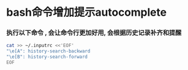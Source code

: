 # bash命令增加提示autocomplete


### 执行以下命令 , 会让命令行更加好用, 会根据历史记录补齐和提醒
```bash
cat >> ~/.inputrc <<'EOF'
"\e[A": history-search-backward
"\e[B": history-search-forward
EOF
```

